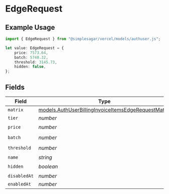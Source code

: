# EdgeRequest

## Example Usage

```typescript
import { EdgeRequest } from "@simplesagar/vercel/models/authuser.js";

let value: EdgeRequest = {
    price: 7573.64,
    batch: 5740.32,
    threshold: 3145.73,
    hidden: false,
};
```

## Fields

| Field                                                                                                            | Type                                                                                                             | Required                                                                                                         | Description                                                                                                      |
| ---------------------------------------------------------------------------------------------------------------- | ---------------------------------------------------------------------------------------------------------------- | ---------------------------------------------------------------------------------------------------------------- | ---------------------------------------------------------------------------------------------------------------- |
| `matrix`                                                                                                         | [models.AuthUserBillingInvoiceItemsEdgeRequestMatrix](../models/authuserbillinginvoiceitemsedgerequestmatrix.md) | :heavy_minus_sign:                                                                                               | N/A                                                                                                              |
| `tier`                                                                                                           | *number*                                                                                                         | :heavy_minus_sign:                                                                                               | N/A                                                                                                              |
| `price`                                                                                                          | *number*                                                                                                         | :heavy_check_mark:                                                                                               | N/A                                                                                                              |
| `batch`                                                                                                          | *number*                                                                                                         | :heavy_check_mark:                                                                                               | N/A                                                                                                              |
| `threshold`                                                                                                      | *number*                                                                                                         | :heavy_check_mark:                                                                                               | N/A                                                                                                              |
| `name`                                                                                                           | *string*                                                                                                         | :heavy_minus_sign:                                                                                               | N/A                                                                                                              |
| `hidden`                                                                                                         | *boolean*                                                                                                        | :heavy_check_mark:                                                                                               | N/A                                                                                                              |
| `disabledAt`                                                                                                     | *number*                                                                                                         | :heavy_minus_sign:                                                                                               | N/A                                                                                                              |
| `enabledAt`                                                                                                      | *number*                                                                                                         | :heavy_minus_sign:                                                                                               | N/A                                                                                                              |